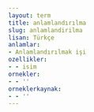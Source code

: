 ```yaml
---
layout: term
title: anlamlandırılma
slug: anlamlandirilma
lisan: Türkçe
anlamlar:
- Anlamlandırılmak işi
ozellikler:
- - isim
ornekler:
- - ''
orneklerkaynak:
- - ''
---
```

